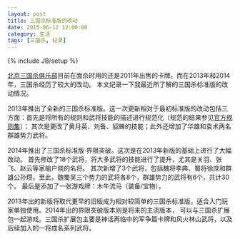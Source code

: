 ```yaml
---
layout: post
title: 三国杀标准版的改动
date: 2015-06-12 12:00:00
category: 生活
tags: [三国杀, 纪录]
---
```

{% include JB/setup %}

[北京三国杀俱乐部](http://www.meetup.com/beijing-sanguosha/)目前在面杀时用的还是2011年出售的卡牌。而在2013年和2014年，三国杀经历了较大的改动。
本文纪录一下我最近所了解的三国杀标准版的改动情况。

<!--more-->

2013年推出了全新的三国杀标准版。这一次更新相对于最初标准版的改动包括三方面：首先是将所有的规则和武将技能的描述进行规范化（规范的结果参见[官方规则集](http://pan.baidu.com/s/1dD52mxb)）；
其次是更改了黄月英、刘备、貂蝉的技能；此外还增加了华雄和袁术两名群雄势力武将。

2014年推出了三国杀标准版·界限突破。这次是在2013年新版的基础上进行了大幅改动。
首先修改了18个武将，将大多武将的技能进行了提升，尤其是关羽、张飞、赵云等家喻户晓的名将。
其次新增了3个武将，包括魏将李典、蜀将徐庶和群雄公孙瓒。至此，魏蜀吴三个势力的武将各8个，群雄势力的武将有6个，共计30个。
最后是添加了一张游戏牌：木牛流马（装备/宝物）。

2013年出的新版将取代更早的旧版成为相对较简单的三国杀标准版，适合入门玩家单独使用。2014年出的界限突破版本则是将来的主流版本，
可以与三国杀扩展包一起游戏。三国杀扩展包主要是神话再临中的军争篇卡牌和风火林山武将，以及后续加入的一将成名系列武将。